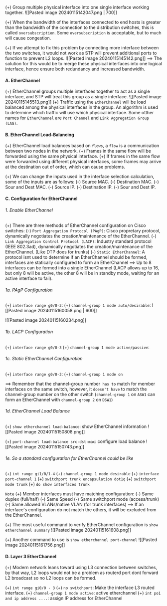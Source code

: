 (+) Group multiple physical interface into one single interface working together.
![[Pasted image 20240115142047.png | 700]]

(+) When the bandwidth of the interfaces connected to end hosts is greater than the bandwidth of the connection to the distribution switches, this is called `oversubscription`. Some `oversubscription` is acceptable, but to much will cause congestion.

(+) If we attempt to fix this problem by connecting more interface between the two switches, it would not work as STP will prevent additional ports to function to prevent L2 loops.
![[Pasted image 20240115145142.png]]
==> The solution for this would be to merge these physical interfaces into one logical interface, hence ensure both redundancy and increased bandwidth.

#### A. EtherChannel
(+) EtherChannel groups multiple interfaces together to act as a single interface, and STP will treat this group as a single interface.
![[Pasted image 20240115145513.png]]
(+) Traffic using the `EtherChannel` will be load balanced among the physical interfaces in the group. An algorithm is used to determine which traffic will use which physical interface. Some otther names for `EtherChannel` are `Port Channel` and `Link Aggregation Group (LAG)`.

#### B. EtherChannel Load-Balancing
(+) EtherChannel load balances based on `flows`, a `flow` is a communication between two nodes in the network.
(+) Frames in the same flow will be forwarded using the same physical interface.
(+) If frames in the same flow were forwarded using different physical interfaces, some frames may arrive at the destination out of order, which can cause problems.

(+) We can change the inputs used in the interface selection calculation, some of the inputs are as follows:
	(-) Source MAC.
	(-) Destination MAC.
	(-) Sour and Dest MAC.
	(-) Source IP.
	(-) Destination IP.
	(-) Sour and Dest IP.

#### C. Configuration for EtherChannel
###### 1. Enable EtherChannel
(+) There are three methods of EtherChannel configuration on Cisco switches:
	(-) `Port Aggregation Protocol (PAgP)`: Cisco propretary protocol, dynamically negotiates the creation/maintenance of the EtherChannel.
	(-) `Link Aggregation Control Protocol (LACP)`: Industry standard protocol (IEEE 802.3ad), dynamically negotiates the creation/maintenance of the EtherChannel. (Like DTP does for trunks)
	(-) `Static EtherChannel`: A protocol isnt used to determine if an EtherChannel should be formed, interfaces are statically configured to form an EtherChannel
==> Up to 8 interfaces can be formed into a single EtherChannel (LACP allows up to 16, but only 8 will be active, the other 8 will be in standby mode, waiting for an active interface to fail).

###### 1a. PAgP Configuration
(+) `interface range g0/0-3`: 
(+) `channel-group 1 mode auto/desirable`: 
![[Pasted image 20240115160058.png | 600]]

![[Pasted image 20240115160234.png]]
###### 1b. LACP Configuration
(+) `interface range g0/0-3`
(+) `channel-group 1 mode active/passive`:

###### 1c. Static EtherChannel Configuration
(+) `interface range g0/0-3`:
(+) `channel-group 1 mode on`

==> Remember that the channel-group number` has to` match for member interfaces on the same switch, however, it `doesn't have` to match the channel-group number on the other switch (`channel-group 1` on `ASW1` can form an EtherChannel with `channel-group 2` on `DSW1`)

###### 1d. EtherChannel Load Balance
(+) `show etherchannel load-balance`: show EtherChannel information
![[Pasted image 20240115150808.png]]

(+) `port-channel load-balance src-dst-mac`: configure load balance
![[Pasted image 20240115150743.png]]

###### 1e. So a standard configuration for EtherChannel could be like
(+) `int range gi1/0/1-4`
(+) `channel-group 1 mode desirable`
(+) `interface port-channel 1`
(+) `switchport trunk encapsulation dot1q`
(+) `switchport mode trunk`
(+) `do show interfaces trunk`

`Note`
(+) Member interfaces must have matching configuration:
	(-) Same duplex (full/half)
	(-) Same Speed
	(-) Same switchport mode (access/trunk)
	(-) Same allowed VLANs/native VLAN (for trunk interfaces)
==> If an interface's configuration do not match the others, it will be excluded from the EtherChannel.

(+) The most useful command to verify EtherChannel configuration is `show etherchannel summary`
![[Pasted image 20240115161608.png]]

(+) Another command to use is `show etherchannel port-channel`
![[Pasted image 20240115161756.png]]


#### D. Layer 3 EtherChannel
(+) Modern network leans toward using L3 connection between switches, by that way, L2 loops would not be a problem as routerd port dont forward L2 broadcast so no L2 loops can be formed. 

(+) `int range gi0/0 - 3`
(+) `no switchport`: Make the interface L3 routed interface.
(+) `channel-group 1 mode active`: active etherchannel
(+) `int po1 and ip address ....`: assign IP address for EtherChannel
